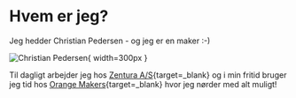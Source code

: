 # Hvem er jeg?

Jeg hedder Christian Pedersen - og jeg er en maker :-)

![Christian Pedersen](assets/images/cp.png){ width=300px }

Til dagligt arbejder jeg hos [Zentura A/S](https://www.zentura.dk){target=_blank} og i min fritid bruger jeg tid hos [Orange Makers](https://orangemakerspace.com/){target=_blank} hvor jeg nørder med alt muligt!